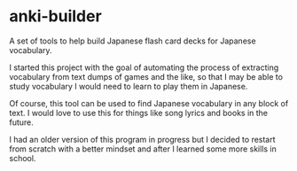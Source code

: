 # anki-builder
A set of tools to help build Japanese flash card decks for Japanese vocabulary.

I started this project with the goal of automating the process of extracting vocabulary from text dumps of games and the like, so that I may be able to study vocabulary I would need to learn to play them in Japanese.

 Of course, this tool can be used to find Japanese vocabulary in any block of text. I would love to use this for things like song lyrics and books in the future.

 I had an older version of this program in progress but I decided to restart from scratch with a better mindset and after I learned some more skills in school.